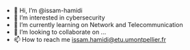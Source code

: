 - 👋 Hi, I’m @issam-hamidi
- 👀 I’m interested in cybersecurity
- 🌱 I’m currently learning on Network and Telecommunication
- 💞️ I’m looking to collaborate on ...
- 📫 How to reach me issam.hamidi@etu.umontpellier.fr

<!---
issam-hamidi/issam-hamidi is a ✨ special ✨ repository because its `README.md` (this file) appears on your GitHub profile.
You can click the Preview link to take a look at your changes.
--->

